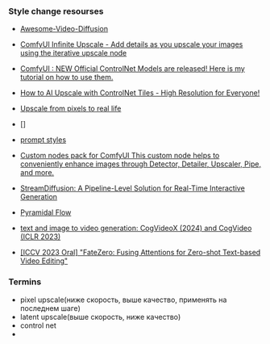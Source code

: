 ### Style change resourses
- [Awesome-Video-Diffusion](https://github.com/showlab/Awesome-Video-Diffusion)
- [ComfyUI Infinite Upscale - Add details as you upscale your images using the iterative upscale node](https://youtu.be/t3lT_04A9j0?si=D25zicaGgGvVSX0q)

- [ComfyUI : NEW Official ControlNet Models are released! Here is my tutorial on how to use them.](https://youtu.be/DMxnf4WXMsY?si=-JslyF1_Xm08JodO)
- [How to AI Upscale with ControlNet Tiles - High Resolution for Everyone!](https://youtu.be/EmA0RwWv-os?si=FLA0WDs7DmNr3FUH)
- [Upscale from pixels to real life](https://youtu.be/kBFMKroTuXE?si=kbtXe7Lz8qrU3vBx)
- []
- [prompt styles](https://github.com/yolain/ComfyUI-Easy-Use/blob/main/resources/fooocus_styles.json)
- [Custom nodes pack for ComfyUI This custom node helps to conveniently enhance images through Detector, Detailer, Upscaler, Pipe, and more.](https://github.com/ltdrdata/ComfyUI-Impact-Pack)
- [StreamDiffusion: A Pipeline-Level Solution for Real-Time Interactive Generation](https://github.com/cumulo-autumn/StreamDiffusion)

- [Pyramidal Flow](https://pyramid-flow.github.io/)
- [text and image to video generation: CogVideoX (2024) and CogVideo (ICLR 2023)](https://github.com/THUDM/CogVideo)
- [[ICCV 2023 Oral] "FateZero: Fusing Attentions for Zero-shot Text-based Video Editing"](https://github.com/ChenyangQiQi/FateZero)

### Termins
- pixel upscale(ниже скорость, выше качество, применять на последнем шаге)
- latent upscale(выше скорость, ниже качество)
- control net
- 
